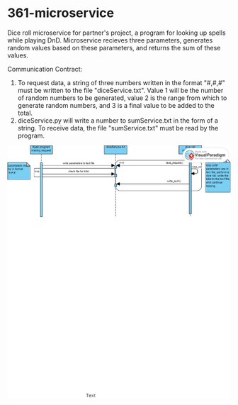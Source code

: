 # 361-microservice
Dice roll microservice for partner's project, a program for looking up spells while playing DnD. Microservice recieves three parameters, generates random values based on these parameters, and returns the sum of these values.

Communication Contract:
1. To request data, a string of three numbers written in the format "#,#,#" must be written to the file "diceService.txt". Value 1 will be the number of random numbers to be generated,
   value 2 is the range from which to generate random numbers, and 3 is a final value to be added to the total.
2. diceService.py will write a number to sumService.txt in the form of a string. To receive data, the file "sumService.txt" must be read by the program. 

![uml diagram](Untitled.jpg)
